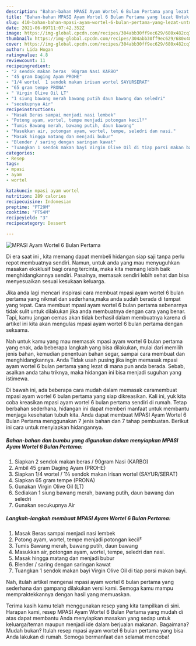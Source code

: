 ```yaml
---
description: "Bahan-bahan MPASI Ayam Wortel 6 Bulan Pertama yang lezat Untuk Jualan"
title: "Bahan-bahan MPASI Ayam Wortel 6 Bulan Pertama yang lezat Untuk Jualan"
slug: 410-bahan-bahan-mpasi-ayam-wortel-6-bulan-pertama-yang-lezat-untuk-jualan
date: 2021-06-09T11:07:42.352Z
image: https://img-global.cpcdn.com/recipes/304abb30ff9ec629/680x482cq70/mpasi-ayam-wortel-6-bulan-pertama-foto-resep-utama.jpg
thumbnail: https://img-global.cpcdn.com/recipes/304abb30ff9ec629/680x482cq70/mpasi-ayam-wortel-6-bulan-pertama-foto-resep-utama.jpg
cover: https://img-global.cpcdn.com/recipes/304abb30ff9ec629/680x482cq70/mpasi-ayam-wortel-6-bulan-pertama-foto-resep-utama.jpg
author: Lida Hogan
ratingvalue: 4.8
reviewcount: 11
recipeingredient:
- "2 sendok makan beras  90gram Nasi KARBO"
- "45 gram Daging Ayam PROHE"
- "1/4 wortel  1 sendok makan irisan wortel SAYURSERAT"
- "65 gram tempe PRONA"
- " Virgin Olive Oil LT"
- "1 siung bawang merah bawang putih daun bawang dan seledri"
- "secukupnya Air"
recipeinstructions:
- "Masak Beras sampai menjadi nasi lembek"
- "Potong ayam, wortel, tempe menjadi potongan kecil²"
- "Tumis Bawang merah, bawang putih, daun bawang"
- "Masukkan air, potongan ayam, wortel, tempe, seledri dan nasi."
- "Masak hingga matang dan menjadi bubur"
- "Blender / saring dengan saringan kawat"
- "Tuangkan 1 sendok makan bayi Virgin Olive Oil di tiap porsi makan bayi."
categories:
- Resep
tags:
- mpasi
- ayam
- wortel

katakunci: mpasi ayam wortel 
nutrition: 289 calories
recipecuisine: Indonesian
preptime: "PT29M"
cooktime: "PT54M"
recipeyield: "3"
recipecategory: Dessert

---
```



![MPASI Ayam Wortel 6 Bulan Pertama](https://img-global.cpcdn.com/recipes/304abb30ff9ec629/680x482cq70/mpasi-ayam-wortel-6-bulan-pertama-foto-resep-utama.jpg)

Di era  saat ini , kita memang dapat membeli hidangan siap saji tanpa perlu repot membuatnya sendiri. Namun, untuk anda yang mau menyuguhkan masakan eksklusif bagi orang tercinta, maka kita memang lebih baik menghidangkannya sendiri. Pasalnya, memasak sendiri lebih sehat dan bisa menyesuaikan sesuai kesukaan keluarga.

Jika anda lagi mencari inspirasi cara membuat mpasi ayam wortel 6 bulan pertama yang nikmat dan sederhana,maka anda sudah berada di tempat yang tepat. Cara membuat mpasi ayam wortel 6 bulan pertama  sebenarnya tidak sulit untuk dilakukan jika anda membuatnya dengan cara yang benar. Tapi, kamu jangan cemas akan tidak berhasil dalam membuatnya 
karena di artikel ini kita akan mengulas mpasi ayam wortel 6 bulan pertama dengan seksama.  



Nah untuk kamu yang mau memasak mpasi ayam wortel 6 bulan pertama yang enak, ada beberapa langkah yang bisa dilakukan, mulai dari memilih jenis bahan, kemudian penentuan bahan segar, sampai cara membuat dan menghidangkannya. Anda Tidak usah pusing jika ingin memasak mpasi ayam wortel 6 bulan pertama yang lezat di mana pun anda berada. Sebab, asalkan anda  tahu triknya, maka hidangan ini bisa menjadi suguhan yang istimewa.

Di bawah ini, ada beberapa cara mudah dalam memasak caramembuat mpasi ayam wortel 6 bulan pertama yang siap dikreasikan. Kali ini, yuk kita coba kreasikan mpasi ayam wortel 6 bulan pertama sendiri di rumah. Tetap berbahan sederhana, hidangan ini dapat memberi manfaat untuk membantu menjaga kesehatan tubuh kita. Anda dapat membuat MPASI Ayam Wortel 6 Bulan Pertama menggunakan 7 jenis bahan dan 7 tahap pembuatan. Berikut ini cara untuk menyiapkan hidangannya.

<!--inarticleads1-->

##### Bahan-bahan dan bumbu yang digunakan dalam menyiapkan MPASI Ayam Wortel 6 Bulan Pertama:

1. Siapkan 2 sendok makan beras / 90gram Nasi (KARBO)
1. Ambil 45 gram Daging Ayam (PROHE)
1. Siapkan 1/4 wortel / 1½ sendok makan irisan wortel (SAYUR/SERAT)
1. Siapkan 65 gram tempe (PRONA)
1. Gunakan  Virgin Olive Oil (LT)
1. Sediakan 1 siung bawang merah, bawang putih, daun bawang dan seledri
1. Gunakan secukupnya Air




<!--inarticleads2-->

##### Langkah-langkah membuat MPASI Ayam Wortel 6 Bulan Pertama:

1. Masak Beras sampai menjadi nasi lembek
1. Potong ayam, wortel, tempe menjadi potongan kecil²
1. Tumis Bawang merah, bawang putih, daun bawang
1. Masukkan air, potongan ayam, wortel, tempe, seledri dan nasi.
1. Masak hingga matang dan menjadi bubur
1. Blender / saring dengan saringan kawat
1. Tuangkan 1 sendok makan bayi Virgin Olive Oil di tiap porsi makan bayi.




Nah, itulah artikel mengenai  mpasi ayam wortel 6 bulan pertama  yang sederhana dan gampang dilakukan versi kami. Semoga kamu mampu mempraktekkannya dengan hasil yang memuaskan. 

Terima kasih kamu telah menggunakan resep yang kita tampilkan di sini. Harapan kami, resep  MPASI Ayam Wortel 6 Bulan Pertama yang mudah di atas dapat membantu Anda menyiapkan masakan yang sedap untuk keluarga/teman maupun menjadi ide dalam berjualan makanan. Bagaimana? Mudah bukan? Itulah resep mpasi ayam wortel 6 bulan pertama yang bisa Anda lakukan di rumah. Semoga bermanfaat dan selamat mencoba!

